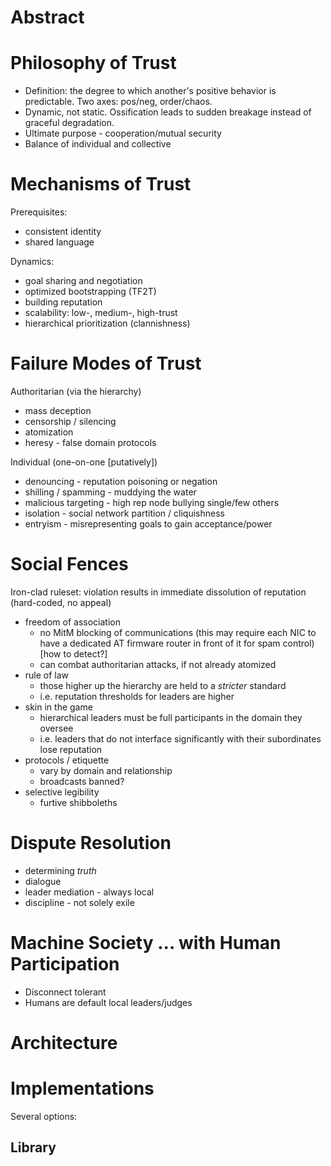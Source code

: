 Abstract
========




Philosophy of Trust
===================

* Definition: the degree to which another's positive behavior is predictable. Two axes: pos/neg, order/chaos.
* Dynamic, not static. Ossification leads to sudden breakage instead of graceful degradation. 
* Ultimate purpose - cooperation/mutual security
* Balance of individual and collective 


Mechanisms of Trust
===================

Prerequisites:
* consistent identity
* shared language 

Dynamics:
* goal sharing and negotiation
* optimized bootstrapping (TF2T)
* building reputation
* scalability: low-, medium-, high-trust
* hierarchical prioritization (clannishness)


Failure Modes of Trust
======================

Authoritarian (via the hierarchy)
* mass deception
* censorship / silencing
* atomization
* heresy - false domain protocols

Individual (one-on-one [putatively])
* denouncing - reputation poisoning or negation
* shilling / spamming - muddying the water
* malicious targeting - high rep node bullying single/few others
* isolation - social network partition / cliquishness
* entryism - misrepresenting goals to gain acceptance/power


Social Fences
=============

Iron-clad ruleset: violation results in immediate dissolution of reputation (hard-coded, no appeal)
* freedom of association
  - no MitM blocking of communications (this may require each NIC to have a dedicated AT firmware router in front of it for spam control) [how to detect?]
  - can combat authoritarian attacks, if not already atomized
* rule of law
  - those higher up the hierarchy are held to a *stricter* standard
  - i.e. reputation thresholds for leaders are higher
* skin in the game
  - hierarchical leaders must be full participants in the domain they oversee
  - i.e. leaders that do not interface significantly with their subordinates lose reputation
* protocols / etiquette
  - vary by domain and relationship
  - broadcasts banned?
* selective legibility
  - furtive shibboleths 


Dispute Resolution
==================

* determining _truth_
* dialogue
* leader mediation - always local
* discipline - not solely exile


Machine Society ... with Human Participation
============================================

* Disconnect tolerant
* Humans are default local leaders/judges



Architecture
============


Implementations
===============

Several options:

Library
-------



